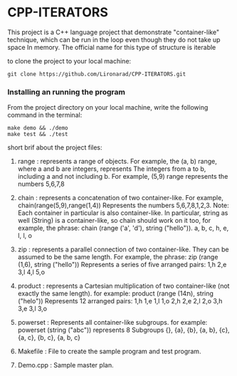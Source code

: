 # CPP-ITERATORS

This project is a C++ language project that demonstrate "container-like" technique, which can be run in the loop even though they do not take up space In memory. 
The official name for this type of structure is iterable

to clone the project to your local machine:
```
git clone https://github.com/Lironarad/CPP-ITERATORS.git
```

### Installing an running the program
From the project directory on your local machine, write the following command in the terminal:
```
make demo && ./demo 
make test && ./test
```

 short brif about the project files:

1. range :
	represents a range of objects. For example, the (a, b) range, where a and b are integers, represents
  The integers from a to b, including a and not including b. For example, (5,9) range represents the numbers
  5,6,7,8

2. chain : 
  represents a concatenation of two container-like. For example, chain(range(5,9),range(1,4))
  Represents the numbers 5,6,7,8,1,2,3. 
  Note: Each container in particular is also container-like. In particular, string as well
  (String) is a container-like, so chain should work on it too, for example, the phrase:
  chain (range ('a', 'd'), string ("hello")).
  a, b, c, h, e, l, l, o
  
3. zip : 
 represents a parallel connection of two container-like. 
 They can be assumed to be the same length. For example, the phrase:
 zip (range (1,6), string ("hello"))
 Represents a series of five arranged pairs:
 1,h 2,e 3,l 4,l 5,o
  
4. product : 
 represents a Cartesian multiplication of two container-like (not exactly the same length). 
 for example:
 product (range (1ת4), string ("helo"))
 Represents 12 arranged pairs:
  1,h 1,e 1,l 1,o 2,h 2,e 2,l 2,o 3,h 3,e 3,l 3,o
  
5. powerset : 
  Represents all container-like subgroups. 
  for example:
  powerset (string ("abc")) represents 8 Subgroups
  {}, {a}, {b}, {a, b}, {c}, {a, c}, {b, c}, {a, b, c}
  
 5. Makefile :
  File to create the sample program and test program.
  
 6. Demo.cpp :
	Sample master plan.
